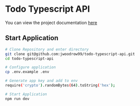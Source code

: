 # Todo Typescript API

You can view the project documentation [here](https://docs.google.com/document/d/1cvGFK8QNIxSUHFzflp76LByfVuaph3LAFtEzcf_79Is/edit?usp=sharing)

## Start Application

``` bash
# Clone Repository and enter directory
git clone git@github.com:jwoodrow99/todo-typescript-api.git
cd todo-typescript-api

# Configure application
cp .env.example .env

# Generate app key and add to env
require('crypto').randomBytes(64).toString('hex');

# Start Application
npm run dev
```
